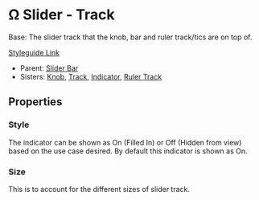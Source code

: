 # Ω Slider - Track

Base: The slider track that the knob, bar and ruler track/tics are on top of.

[Styleguide Link](https://zpl.io/anzK6Rv)

* Parent: [Slider Bar](./)
* Sisters: [Knob](sliderknob.md), [Track](slidertrack.md), [Indicator](sliderindicator.md), [Ruler Track](rulertrack/)

## Properties

### Style

The indicator can be shown as On (Filled In) or Off (Hidden from view) based on the use case desired. By default this indicator is shown as On.

### Size

This is to account for the different sizes of slider track.
